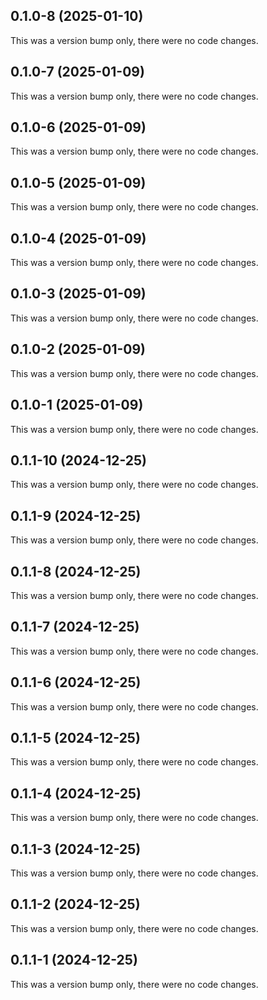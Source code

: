 ## 0.1.0-8 (2025-01-10)

This was a version bump only, there were no code changes.

## 0.1.0-7 (2025-01-09)

This was a version bump only, there were no code changes.

## 0.1.0-6 (2025-01-09)

This was a version bump only, there were no code changes.

## 0.1.0-5 (2025-01-09)

This was a version bump only, there were no code changes.

## 0.1.0-4 (2025-01-09)

This was a version bump only, there were no code changes.

## 0.1.0-3 (2025-01-09)

This was a version bump only, there were no code changes.

## 0.1.0-2 (2025-01-09)

This was a version bump only, there were no code changes.

## 0.1.0-1 (2025-01-09)

This was a version bump only, there were no code changes.

## 0.1.1-10 (2024-12-25)

This was a version bump only, there were no code changes.

## 0.1.1-9 (2024-12-25)

This was a version bump only, there were no code changes.

## 0.1.1-8 (2024-12-25)

This was a version bump only, there were no code changes.

## 0.1.1-7 (2024-12-25)

This was a version bump only, there were no code changes.

## 0.1.1-6 (2024-12-25)

This was a version bump only, there were no code changes.

## 0.1.1-5 (2024-12-25)

This was a version bump only, there were no code changes.

## 0.1.1-4 (2024-12-25)

This was a version bump only, there were no code changes.

## 0.1.1-3 (2024-12-25)

This was a version bump only, there were no code changes.

## 0.1.1-2 (2024-12-25)

This was a version bump only, there were no code changes.

## 0.1.1-1 (2024-12-25)

This was a version bump only, there were no code changes.